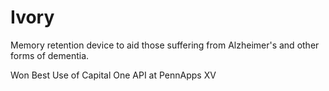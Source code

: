 # Ivory
Memory retention device to aid those suffering from Alzheimer's and other forms of dementia.

Won Best Use of Capital One API at PennApps XV
